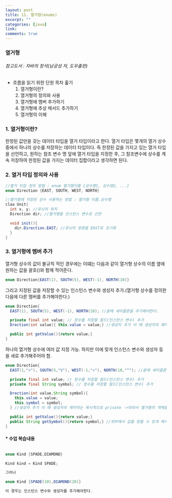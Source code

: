 ```yaml
---
layout: post
title: 11. 열거형(enums)
excerpt: ""
categories: [java]
link:
comments: true
---
```

### 열거형
###### 참고도서 : 자바의 정석(남궁성 저, 도우출판)

* 흐름을 읽기 위한 단원 목차 훑기
  1. 열거형이란?
  2. 열거형의 정의와 사용
  3. 열거형에 멤버 추가하기
  4. 열거형에 추상 메서드 추가하기
  5. 열거형의 이해

<h3>1. 열거형이란?</h3>

한정된 값만을 갖는 데이터 타입을 열거 타입이라고 한다. 열거 타입은 몇개의 열거 상수 중에서 하나의 상수를 저장하는 데이터 타입이다. 즉 한정된 값을 가지고 있는 열거 타입을 선언하고, 원하는 참조 변수 명 앞에 열거 타입을 지정한 후, 그 참조변수에 상수를 계속 저장하여 한정된 값을 가지는 데이터 집합이라고 생각하면 된다.

<h3>2. 열거 타입 정의와 사용</h3>

~~~java
//열거 타입 정의 방법 : enum 열거형이름 {상수명1, 상수명2, ...}
enum Direction {EAST, SOUTH, WEST, NORTH}

//열거형에 저장된 상수 사용하는 방법 : 열거형 이름.상수명
claa Unit{
  int x, y; //유닛의 위치
  Direction dir; //열거형을 인스턴스 변수로 선언

  void init(){
    dir.Direction.EAST; //유닛의 방향을 EAST로 초기화
  }
}
~~~

<h3>3. 열거형에 멤버 추가</h3>

열거형 상수의 값이 불규칙 적인 경우에는 이떄는 다음과 같이 열거형 상수의 이름 옆에 원하는 값을 괄호()와 함께 적어준다.

~~~java
enum Direction{EAST(1), SOUTH(5), WEST(-1), NORTH(10)}
~~~

그리고 지정된 값을 저장할 수 있는 인스턴스 변수와 생성자 추가.(열거형 상수를 정의한 다음에 다른 멤버를 추가해야한다.)

~~~java
enum Direction{
  EAST(1), SOUTH(5), WEST(-1), NORTH(10); //끝에 세미콜론을 추가해야한다.

  private final int value; // 정수를 저장할 필드(인스턴스 변수) 추가
  Drection(int value){ this.value = value;} //생성자 추가 이 때 생성자의 제어자는 묵시적으로 private ->따라서 열거형의 객체를 클래스 밖에서 생성 불가.

  public int getValue(){return value;}
}
~~~

하나의 열거형 상수에 여러 값 지정 가능. 하지만 이에 맞게 인스턴스 변수와 생성자 등을 새로 추가해주어야 함.

~~~java
enum Direction{
  EAST(1,">"), SOUTH(5,"V"), WEST(-1,"<"), NORTH(10,"^"); //끝에 세미콜론을 추가해야한다.

  private final int value; // 정수를 저장할 필드(인스턴스 변수) 추가
  private final String symbol; // 정수를 저장할 필드(인스턴스 변수) 추가

  Drection(int value,String symbol){
    this.value = value;
    this.symbol = symbol;
  } //생성자 추가 이 때 생성자의 제어자는 묵시적으로 private ->따라서 열거형의 객체를 클래스 밖에서 생성 불가.

  public int getValue(){return value;}
  public String getSymbol(){return symbol;} //외부에서 값을 얻을 수 있게 메서드 추가.
}
~~~


<h4>* 수업 복습내용</h4>

~~~java

enum Kind {SPADE,DIAMOND}

Kind kind = Kind SPADE;

그러나

enum Kind {SPADE(10),DIAMOND(20)}

이 경우는 인스턴스 변수와 생성자를 추가해야한다.

~~~
